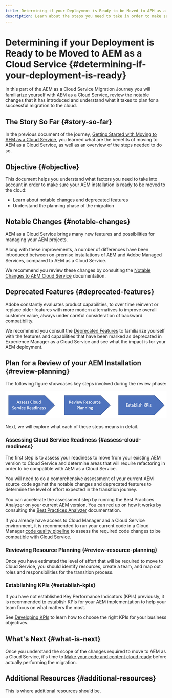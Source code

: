 ```yaml
---
title: Determining if your Deployment is Ready to be Moved to AEM as a Cloud Service 
description: Learn about the steps you need to take in order to make sure that your AEM installation is ready to be moved to the cloud
---
```

# Determining if your Deployment is Ready to be Moved to AEM as a Cloud Service  {#determining-if-your-deployment-is-ready}

In this part of the AEM as a Cloud Service Migration Journey you will familiarize yourself with AEM as a Cloud Service, review the notable changes that it has introduced and understand what it takes to plan for a successful migration to the cloud.

## The Story So Far {#story-so-far}

In the previous document of the journey, [Getting Started with Moving to AEM as a Cloud Service](/help/journey-migration/getting-started.md), you learned what are the benefits of moving to AEM as a Cloud Service, as well as an overview of the steps needed to do so.

<!-- Alexandru: to review if this is still needed

>[!CONTEXTUALHELP]
>id="aemcloud_cam_planning"
>title="Planning your Transition"
>abstract="Before beginning your transition journey to Cloud Service, you should familiarize yourself with AEM as a Cloud Service and review the notable changes that have been made to it and also review the features that have been replaced or deprecated."
>additional-url="https://experienceleague.adobe.com/docs/experience-manager-cloud-service/moving/cloud-migration/best-practices-analyzer/overview-best-practices-analyzer.html" text="Best Practices Analyzer" -->

## Objective {#objective}

This document helps you understand what factors you need to take into account in order to make sure your AEM installation is ready to be moved to the cloud:

* Learn about notable changes and deprecated features
* Understand the planning phase of the migration

## Notable Changes {#notable-changes}

AEM as a Cloud Service brings many new features and possibilities for managing your AEM projects.

Along with these improvements, a number of differences have been introduced between on-premise installations of AEM and Adobe Managed Services, compared to AEM as a Cloud Service.

We recommend you review these changes by consulting the [Notable Changes to AEM Cloud Service](https://experienceleague.adobe.com/docs/experience-manager-cloud-service/release-notes/aem-cloud-changes.html) documentation.

## Deprecated Features {#deprecated-features}

Adobe constantly evaluates product capabilities, to over time reinvent or replace older features with more modern alternatives to improve overall customer value, always under careful consideration of backward compatibility.

We recommend you consult the [Deprecated Features](https://experienceleague.adobe.com/docs/experience-manager-cloud-service/release-notes/deprecated-removed-features.html#deprecated-features) to familiarize yourself with the features and capabilities that have been marked as deprecated in Experience Manager as a Cloud Service and see what the impact is for your AEM deployment.

## Plan for a Review of your AEM Installation {#review-planning}

The following figure showcases key steps involved during the review phase:

![image](/help/move-to-cloud-service/assets/planning-phaseimg1.png)

Next, we will explore what each of these steps means in detail.

### Assessing Cloud Service Readiness {#assess-cloud-readiness}

The first step is to assess your readiness to move from your existing AEM version to Cloud Service and determine areas that will require refactoring in order to be compatible with AEM as a Cloud Service.

You will need to do a comprehensive assessment of your current AEM source code against the notable changes and deprecated features to determine the level of effort expected in the transition journey.

You can accelerate the assessment step by running the Best Practices Analyzer on your current AEM version. You can red up on how it works by consulting the [Best Practices Analyzer](/help/move-to-cloud-service/best-practices-analyzer/overview-best-practices-analyzer.md) documentation.

If you already have access to Cloud Manager and a Cloud Service environment, it is recommended to run your current code in a Cloud Manager [code quality pipeline](/help/implementing/cloud-manager/code-quality-testing.md) to assess the required code changes to be compatible with Cloud Service.

### Reviewing Resource Planning {#review-resource-planning}

Once you have estimated the level of effort that will be required to move to Cloud Service, you should identify resources, create a team, and map out roles and responsibilities for the transition process.

### Establishing KPIs {#establish-kpis}

If you have not established Key Performance Indicators (KPIs) previously, it is recommended to establish KPIs for your AEM implementation to help your team focus on what matters the most.

See [Developing KPIs](https://guided.adobe.com/welcome/aem/part6.html) to learn how to choose the right KPIs for your business objectives.

## What's Next {#what-is-next}

Once you understand the scope of the changes required to move to AEM as a Cloud Service, it's time to [Make your code and content cloud ready](/help/journey-migration/making-your-code-and-content-cloud-ready.md) before actually performing the migration.

## Additional Resources {#additional-resources}

This is where additional resources should be.
